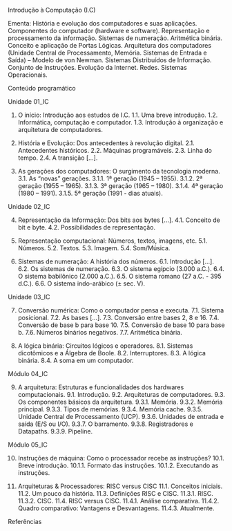 Introdução à Computação (I.C)

Ementa:
História e evolução dos computadores e suas aplicações. Componentes do computador (hardware e software). Representação e processamento da informação. Sistemas de numeração. Aritmética binária. Conceito e aplicação de Portas Lógicas. Arquitetura dos computadores (Unidade Central de Processamento, Memória. Sistemas de Entrada e Saída) – Modelo de von Newman. Sistemas Distribuídos de Informação. Conjunto de Instruções. Evolução da Internet. Redes. Sistemas Operacionais.

Conteúdo programático

Unidade 01_IC

1. O início: Introdução aos estudos de I.C.
   1.1. Uma breve introdução. 1.2. Informática, computação e computador. 1.3. Introdução à organização e arquitetura de computadores.
2. História e Evolução: Dos antecedentes à revolução digital.
   2.1. Antecedentes históricos. 2.2. Máquinas programáveis. 2.3. Linha do tempo. 2.4. A transição [...].

3. As gerações dos computadores: O surgimento da tecnologia moderna.
   3.1. As “novas” gerações. 3.1.1. 1ª geração (1945 – 1955). 3.1.2. 2ª geração (1955 – 1965). 3.1.3. 3ª geração (1965 – 1980). 3.1.4. 4ª geração (1980 – 1991). 3.1.5. 5ª geração (1991 - dias atuais).

Unidade 02_IC

4. Representação da Informação: Dos bits aos bytes [...].
   4.1. Conceito de bit e byte. 4.2. Possibilidades de representação.

5. Representação computacional: Números, textos, imagens, etc.
   5.1. Números. 5.2. Textos. 5.3. Imagem. 5.4. Som/Música.

6. Sistemas de numeração: A história dos números.
   6.1. Introdução [...]. 6.2. Os sistemas de numeração. 6.3. O sistema egípcio (3.000 a.C.). 6.4. O sistema babilônico (2.000 a.C.). 6.5. O sistema romano (27 a.C. - 395 d.C.). 6.6. O sistema indo-arábico (± sec. V).

Unidade 03_IC

7. Conversão numérica: Como o computador pensa e executa.
7.1. Sistema posicional. 7.2. As bases [...]. 7.3. Conversão entre bases 2, 8 e 16. 7.4. Conversão de base b para base 10. 7.5. Conversão de base 10 para base b. 7.6. Números binários negativos. 7.7. Aritmética binária.

8. A lógica binária: Circuitos lógicos e operadores.
8.1. Sistemas dicotômicos e a Álgebra de Boole. 8.2. Interruptores. 8.3. A lógica binária. 8.4. A soma em um computador.

Módulo 04_IC

9. A arquitetura: Estruturas e funcionalidades dos hardwares computacionais.
9.1. Introdução. 9.2. Arquiteturas de computadores. 9.3. Os componentes básicos da arquitetura. 9.3.1. Memória. 9.3.2. Memória principal. 9.3.3. Tipos de memórias. 9.3.4. Memória cache. 9.3.5. Unidade Central de Processamento (UCP). 9.3.6. Unidades de entrada e saída (E/S ou I/O). 9.3.7. O barramento. 9.3.8. Registradores e Datapaths. 9.3.9. Pipeline.

Módulo 05_IC

10. Instruções de máquina: Como o processador recebe as instruções?
10.1. Breve introdução. 10.1.1. Formato das instruções. 10.1.2. Executando as instruções.

11. Arquiteturas & Processadores:  RISC versus CISC
11.1. Conceitos iniciais. 11.2. Um pouco da história. 11.3. Definições RISC e CISC. 11.3.1. RISC. 11.3.2. CISC. 11.4. RISC versus CISC. 11.4.1. Análise comparativa. 11.4.2. Quadro comparativo: Vantagens e Desvantagens. 11.4.3. Atualmente.

Referências



